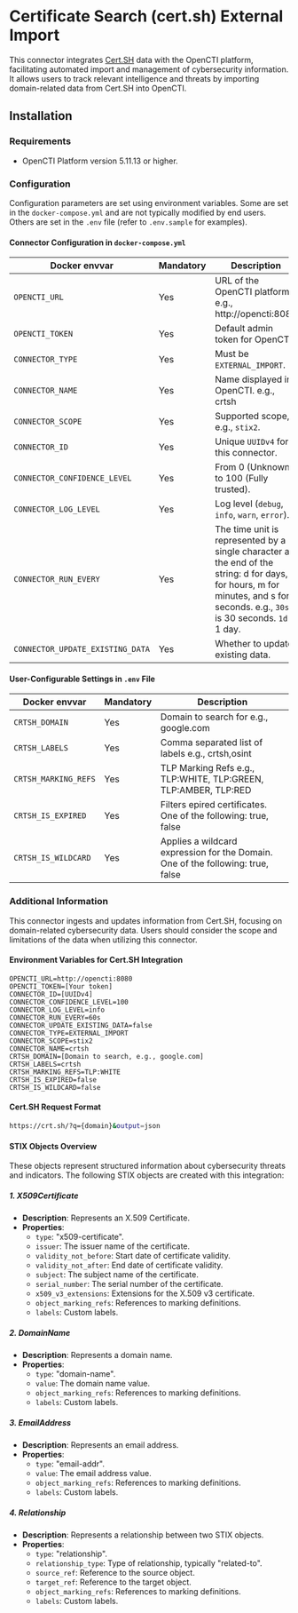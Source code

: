 # Certificate Search (cert.sh) External Import

This connector integrates [Cert.SH](https://crt.sh/) data with the OpenCTI platform, facilitating automated import and management of cybersecurity information. It allows users to track relevant intelligence and threats by importing domain-related data from Cert.SH into OpenCTI.

## Installation

### Requirements

- OpenCTI Platform version 5.11.13 or higher.

### Configuration

Configuration parameters are set using environment variables. Some are set in the `docker-compose.yml` and are not typically modified by end users. Others are set in the `.env` file (refer to `.env.sample` for examples).

#### Connector Configuration in `docker-compose.yml`

| Docker envvar            | Mandatory | Description                                   |
|--------------------------|-----------|-----------------------------------------------|
| `OPENCTI_URL`                 | Yes       | URL of the OpenCTI platform. e.g., http://opencti:8080                    |
| `OPENCTI_TOKEN`               | Yes       | Default admin token for OpenCTI.                 |
| `CONNECTOR_TYPE`         | Yes       | Must be `EXTERNAL_IMPORT`.                    |
| `CONNECTOR_NAME`         | Yes       | Name displayed in OpenCTI. e.g., crtsh                    |
| `CONNECTOR_SCOPE`        | Yes       | Supported scope, e.g., `stix2`.           |
| `CONNECTOR_ID`                | Yes       | Unique `UUIDv4` for this connector.              |
| `CONNECTOR_CONFIDENCE_LEVEL`  | Yes       | From 0 (Unknown) to 100 (Fully trusted).   |
| `CONNECTOR_LOG_LEVEL`         | Yes       | Log level (`debug`, `info`, `warn`, `error`).    |
| `CONNECTOR_RUN_EVERY`         | Yes       | The time unit is represented by a single character at the end of the string: d for days, h for hours, m for minutes, and s for seconds. e.g., `30s` is 30 seconds. `1d` is 1 day.    |
| `CONNECTOR_UPDATE_EXISTING_DATA` | Yes   | Whether to update existing data.                |

#### User-Configurable Settings in `.env` File

| Docker envvar                 | Mandatory | Description                                      |
|-------------------------------|-----------|--------------------------------------------------|
| `CRTSH_DOMAIN`             | Yes       | Domain to search for e.g., google.com                            |
| `CRTSH_LABELS`             | Yes       | Comma separated list of labels e.g., crtsh,osint                            |
| `CRTSH_MARKING_REFS`             | Yes       | TLP Marking Refs e.g., TLP:WHITE, TLP:GREEN, TLP:AMBER, TLP:RED                            |
| `CRTSH_IS_EXPIRED`             | Yes       | Filters epired certificates. One of the following: true, false                            |
| `CRTSH_IS_WILDCARD`             | Yes       | Applies a wildcard expression for the Domain. One of the following: true, false                            |

### Additional Information

This connector ingests and updates information from Cert.SH, focusing on domain-related cybersecurity data. Users should consider the scope and limitations of the data when utilizing this connector.

#### Environment Variables for Cert.SH Integration
```env
OPENCTI_URL=http://opencti:8080
OPENCTI_TOKEN=[Your token]
CONNECTOR_ID=[UUIDv4]
CONNECTOR_CONFIDENCE_LEVEL=100
CONNECTOR_LOG_LEVEL=info
CONNECTOR_RUN_EVERY=60s
CONNECTOR_UPDATE_EXISTING_DATA=false
CONNECTOR_TYPE=EXTERNAL_IMPORT
CONNECTOR_SCOPE=stix2
CONNECTOR_NAME=crtsh
CRTSH_DOMAIN=[Domain to search, e.g., google.com]
CRTSH_LABELS=crtsh
CRTSH_MARKING_REFS=TLP:WHITE
CRTSH_IS_EXPIRED=false
CRTSH_IS_WILDCARD=false
```

#### Cert.SH Request Format
```bash
https://crt.sh/?q={domain}&output=json
```

#### STIX Objects Overview
These objects represent structured information about cybersecurity threats and indicators. The following STIX objects are created with this integration:

##### 1. X509Certificate
- **Description**: Represents an X.509 Certificate.
- **Properties**:
  - `type`: "x509-certificate".
  - `issuer`: The issuer name of the certificate.
  - `validity_not_before`: Start date of certificate validity.
  - `validity_not_after`: End date of certificate validity.
  - `subject`: The subject name of the certificate.
  - `serial_number`: The serial number of the certificate.
  - `x509_v3_extensions`: Extensions for the X.509 v3 certificate.
  - `object_marking_refs`: References to marking definitions.
  - `labels`: Custom labels.

##### 2. DomainName
- **Description**: Represents a domain name.
- **Properties**:
  - `type`: "domain-name".
  - `value`: The domain name value.
  - `object_marking_refs`: References to marking definitions.
  - `labels`: Custom labels.

##### 3. EmailAddress
- **Description**: Represents an email address.
- **Properties**:
  - `type`: "email-addr".
  - `value`: The email address value.
  - `object_marking_refs`: References to marking definitions.
  - `labels`: Custom labels.

##### 4. Relationship
- **Description**: Represents a relationship between two STIX objects.
- **Properties**:
  - `type`: "relationship".
  - `relationship_type`: Type of relationship, typically "related-to".
  - `source_ref`: Reference to the source object.
  - `target_ref`: Reference to the target object.
  - `object_marking_refs`: References to marking definitions.
  - `labels`: Custom labels.

